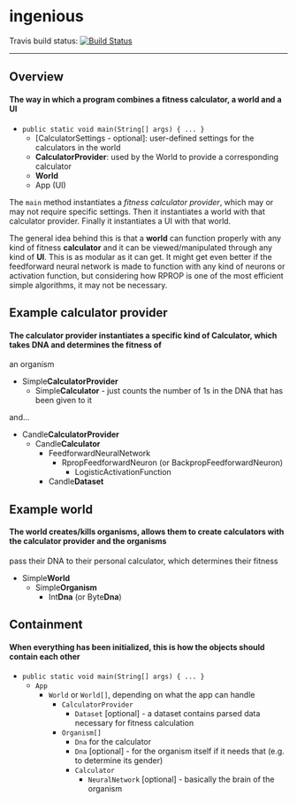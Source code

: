 # ingenious

Travis build status: [![Build Status](https://travis-ci.org/andypyrope/ingenious.svg?branch=master)](https://travis-ci.org/andypyrope/ingenious)

---

## Overview
#### The way in which a program combines a fitness calculator, a world and a UI
- `public static void main(String[] args) { ... }`
    - [CalculatorSettings - optional]: user-defined settings for the calculators in the world
    - **CalculatorProvider**: used by the World to provide a corresponding calculator
    - **World**
    - App (UI)

The `main` method instantiates a *fitness calculator provider*, which may or may not require specific settings.
Then it instantiates a world with that calculator provider. Finally it instantiates a UI with that world.

The general idea behind this is that a **world** can function properly with any kind of fitness **calculator** and it
can be viewed/manipulated through any kind of **UI**. This is as modular as it can get. It might get even better
if the feedforward neural network is made to function with any kind of neurons or activation function, but considering
how RPROP is one of the most efficient simple algorithms, it may not be necessary.

## Example calculator provider
#### The calculator provider instantiates a specific kind of Calculator, which takes DNA and determines the fitness of
an organism
- Simple**CalculatorProvider**
    - Simple**Calculator** - just counts the number of 1s in the DNA that has been given to it

and...
- Candle**CalculatorProvider**
    - Candle**Calculator**
        - FeedforwardNeuralNetwork
            - RpropFeedforwardNeuron (or BackpropFeedforwardNeuron)
                - LogisticActivationFunction
        - Candle**Dataset**


## Example world
#### The world creates/kills organisms, allows them to create calculators with the calculator provider and the organisms
pass their DNA to their personal calculator, which determines their fitness
- Simple**World**
    - Simple**Organism**
        - Int**Dna** (or Byte**Dna**)


## Containment
#### When everything has been initialized, this is how the objects should contain each other
- `public static void main(String[] args) { ... }`
    - `App`
        - `World` or `World[]`, depending on what the app can handle
            - `CalculatorProvider`
                - `Dataset` [optional] - a dataset contains parsed data necessary for fitness calculation
            - `Organism[]`
                - `Dna` for the calculator
                - `Dna` [optional] - for the organism itself if it needs that (e.g. to determine its gender)
                - `Calculator`
                    - `NeuralNetwork` [optional] - basically the brain of the organism
